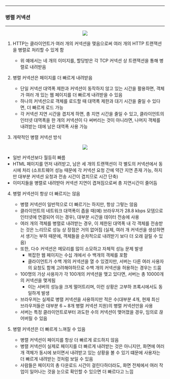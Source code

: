-----
### 병렬 커넥션
-----
<div align="center">
<img src="https://github.com/user-attachments/assets/5a792d33-90cc-4b8d-9e1a-eb100f810e8b">
</div>

1. HTTP는 클라이언트가 여러 개의 커넥션을 맺음으로써 여러 개의 HTTP 트랜잭션을 병렬로 처리할 수 있게 함
   - 위 예에서는 네 개의 이미지를, 할당받은 각 TCP 커넥션 상 트랜잭션을 통해 병렬로 내려받음

2. 병렬 커넥션은 페이지를 더 빠르게 내려받음
   - 단일 커넥션 대역폭 제한과 커넥션이 동작하지 않고 있는 시간을 활용하면, 객체가 여러 개 있는 웹 페이지를 더 빠르게 내려받을 수 있음
   - 하나의 커넥션으로 객체를 로드할 때 대역폭 제한과 대기 시간을 줄일 수 있다면, 더 빠르게 로드 가능
   - 각 커넥션 지연 시간을 겹치게 하면, 총 지연 시간을 줄일 수 있고, 클라이언트의 인터넷 대역폭을 한 개의 커넥션이 다 써버리는 것이 아니라면, 나머지 객체를 내려받는 데에 남은 대역폭 사용 가능

3. 개략적인 병렬 커넥션 방식
<div align="center">
<img src="https://github.com/user-attachments/assets/7e029ffe-13e2-4e37-b5f2-5cf1b1f502f7">
</div>

  - 일반 커넥션보다 월등히 빠름
  - HTML 페이지를 먼저 내려받고, 남은 세 개의 트랜잭션이 각 별도의 커넥션에서 동시에 처리 (소프트웨어 성능 때문에 각 커넥션 요청 간에 약간 지연 존재 가능, 하지만 대부분 커넥션 요청과 전송 시간이 겹치므로 시간 단축)
  - 이미지들을 병렬로 내려받아 커넥션 지연이 겹쳐짐으로써 총 지연시간이 줄어듬

4. 병렬 커넥션이 항상 더 빠르지는 않음
   - 병렬 커넥션이 일반적으로 더 빠르기는 하지만, 항상 그렇는 않음
   - 클라이언트의 네트워크 대역폭이 좁을 때(예) 브라우저가 28.8 kbps 모뎀으로 인터넷에 연결되어 이는 경우), 대부분 시간을 데이터 전송에 사용
   - 여러 개의 객체를 병렬로 내려받는 경우, 이 제한된 대역폭 내 각 객체를 전송받는 것은 느리므로 성능 상 장점은 거의 없어짐 (실제, 여러 개 커넥션을 생성하면서 생기는 부하 때문에, 객체들을 순차적으로 내려받기 보다 더 오래 걸릴 수 있음)
   - 또한, 다수 커넥션은 메모리를 많이 소모하고 자체적 성능 문제 발생
     + 복잡한 웹 페이지는 수십 개에서 수 백개의 객체를 포함
     + 클라이언트가 수백 개의 커넥션을 열 수 있겠지만, 서버는 다른 여러 사용자의 요청도 함께 고려해야하므로 수백 개의 커넥션을 허용하는 경우는 드뭄
   - 100명의 가상 사용자가 각 100개의 커넥션을 맺고 있다면, 서버는 총 10000개의 커넥션을 맺게됨
     + 이는 서버의 성능을 크게 떨어트리며, 이런 상황은 고부하 프록시에서도 동일하게 발생
   - 브라우저는 실제로 병렬 커넥션을 사용하지만 적은 수(대부분 4개, 현재 최신 브라우저들은 대부분 6 ~ 8개 병렬 커넥션 지원)의 병렬 커넥션만을 사용
   - 서버는 특정 클라이언트로부터 과도한 수의 커넥션이 맺어졌을 경우, 임의로 끊어버릴 수 있음

5. 병렬 커넥션은 더 빠르게 느껴질 수 있음
   - 병렬 커넥션이 페이지를 항상 더 빠르게 로드하지 않음
   - 병렬 커넥션이 실제로 페이지를 더 빠르게 내려받는 것은 아니지만, 화면에 여러 개 객체가 동시에 보이면서 내려받고 있는 상황을 볼 수 있기 떄문에 사용자는 더 빠르게 내려받는 것처럼 보일 수 있음
   - 사람들은 페이지의 총 다운로드 시간이 걸린다하더라도, 화면 전체에서 여러 작업이 일어나는 것을 눈으로 확인할 수 있으면 더 빠르다고 느낌

